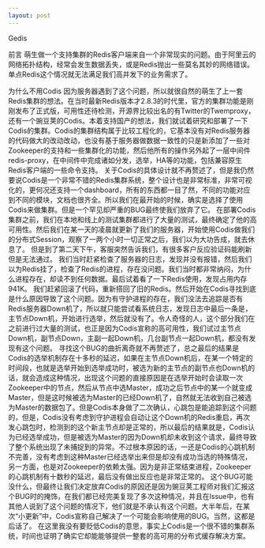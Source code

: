 ```yaml
---
layout: post
---
```

Gedis

前言
萌生做一个支持集群的Redis客户端来自一个非常现实的问题。由于阿里云的网络拓扑结构，经常会发生数据丢失，或是Redis抛出一些莫名其妙的网络错误。单点Redis这个情况就无法满足我们高并发下的业务需求了。

为什么不用Codis
因为服务器遇到了这个问题，所以就很自然的萌生了上一套Redis集群的想法。在当时最新Redis版本才2.8.3的时代里，官方的集群功能是刚刚发布了正式版，可用性还待检测，开源界比较出名的有Twitter的Twemproxy，还有一个豌豆荚的Codis。本着支持国产的想法，我们就试着研究和部署了一下Codis的集群。Codis的集群结构属于比较工程化的，它基本没有对Redis服务器的代码做大的改动改动，也没有基于服务器做数据一致性的只是新添加了一些对Zookeeper的支持和一些集群化的功能，然后他所有的操作另外起了一层中间件redis-proxy，在中间件中完成诸如分发，选举，HA等的功能，包括兼容原生Redis客户端的一些命令支持。
关于Codis的具体设计就不再赘述了，但是我仍然要说Codis是一个非常不错的Redis集群系统，整个设计也是非常标准，非常可视化的，更何况还支持一个dashboard，所有的东西都一目了然，不同的功能对应到不同的模块，文档也很齐全。所以我们在最开始的时候，确实是选择了使用Codis来做集群。但是一个罕见却严重的BUG最终使我们放弃了它。
在部署Codis集群之前，我们在本地和线上的测试集群都进行了大量的测试，最终确定了他的高可用性。然后我们在某一天的凌晨就更新了我们的服务器，开始使用Codis做我们的分布式Session，观察了一两个小时一切正常之后，我们以为大功告成，就去休息了。
但是到了第二天下午，客服突然告诉我们，有很多客户反应验证码能刷新但是无法通过。
我们当时赶紧检查了服务器的日志，发现并没有报错，然后我们以为Redis挂了，检查了Redis的进程，存在没问题。我们当时都非常纳闷，为什么进程存在，却读不到任何数据。最后试着看了一下Redis使用，发现占用内存941K。
我们赶紧回滚了代码，重新搭回了旧的Redis。然后开始在Codis寻找到底是什么原因导致了这个问题。因为有守护进程的存在，我们没法去追踪是否有Redis服务器Down机了，所以就只能尝试看系统日志，发现日志中最后一条是，主节点Down机，开始进行选举，然后就没有了。令人奇怪的人，这个部分我们在之前进行过大量的测试，也正是因为Codis宣称的高可用性，我们试过主节点Down机，副节点Down，主副一起Down机，几台副节点一起Down机，都没有发现有这个问题。
寻找这个BUG的曲折离奇就不再赘述了，总之最后的结果是Codis的选举机制存在十多秒的延迟，如果在主节点Down机后，在某一个特定的时间段，也就是选举开始到选举成功时，被选为新的主节点的副节点也Down机的话，就会造成这种情况，出现这个问题的直接原因是在选举开始时会读取一次Zookeeper中的节点，然后从节点中选Master，成功之后节点中的某一个就变成Master，但是这时候被选为Master的已经Down机了，自然就无法收到自己被选为Master的数据包了。但是Codis本身做了二次确认，心跳包是能追踪到这个问题的，但是，Codis没有考虑到守护进程会自动让这个Down机的Redis重启，再次发心跳包时，检测到的这个新主节点却是正常的，所以最后的结果就是，Codis认为已经选举成功，但是被选为Master的因为Down机却未收到这个请求，最终导致了整个系统出现了未捕捉到的异常。不过根本原因的话，一还是Codis的心跳机制不完善，没有考虑到这种Master已经选举出来但是却没有成功当选的特殊情况，另一方面，也是对Zookeeper的依赖太强。因为是非正常结束进程，Zookeeper的心跳机制有十数秒的延迟，最后没有做出反应也是非常正常的。
这个BUG可能没什么，但最终让我们决定放弃Codis的原因还是因为豌豆荚工程师对我们汇报这个BUG时的掩饰，在我们都已经完美复现了多次这种情况，并且在Issue中，也有其他人说到了这个问题的情况下，他们就是不承认有这个问题。大半年后，在某次“小更新”中，Codis宣称自己解决了一个可能会影响使用的BUG。当然，这都是后话了。
在这里我没有要贬低Codis的意思，事实上Codis是一个很不错的集群系统，时间也证明了确实它却能能够提供一整套的高可用的分布式缓存解决方案。
